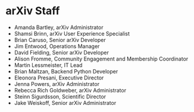 # arXiv Staff

- Amanda Bartley, arXiv Administrator
- Shamsi Brinn, arXiv User Experience Specialist
- Brian Caruso, Senior arXiv Developer
- Jim Entwood, Operations Manager
- David Fielding, Senior arXiv Developer
- Alison Fromme, Community Engagement and Membership Coordinator
- Martin Lessmeister, IT Lead
- Brian Maltzan, Backend Python Developer
- Eleonora Presani, Executive Director
- Jenna Powers, arXiv Administrator
- Rebecca Rich Goldweber, arXiv Administrator
- Steinn Sigurdsson, Scientific Director
- Jake Weiskoff, Senior arXiv Administrator
